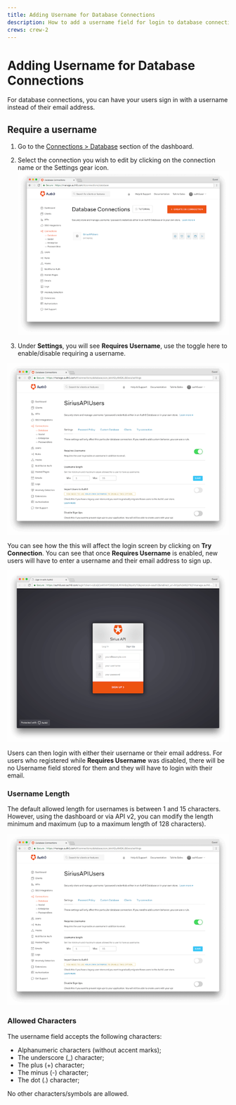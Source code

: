 ```yaml
---
title: Adding Username for Database Connections
description: How to add a username field for login to database connections.
crews: crew-2
---
```


# Adding Username for Database Connections

For database connections, you can have your users sign in with a username instead of their email address.

## Require a username

1. Go to the [Connections > Database](${manage_url}/#/connections/database) section of the dashboard.

1. Select the connection you wish to edit by clicking on the connection name or the Settings gear icon.
![Require a username](/media/articles/connections/database/requires-username-toggle.png)

1. Under **Settings**, you will see **Requires Username**, use the toggle here to enable/disable requiring a username.

![](/media/articles/connections/database/username-length.png)

You can see how the this will affect the login screen by clicking on **Try Connection**. You can see that once **Requires Username** is enabled, new users will have to enter a username and their email address to sign up.

![Lock with username](/media/articles/connections/database/lock-usernamestyle.png)

Users can then login with either their username or their email address. For users who registered while **Requires Username** was disabled, there will be no Username field stored for them and they will have to login with their email.

### Username Length

The default allowed length for usernames is between 1 and 15 characters. However, using the dashboard or via API v2, you can modify the length minimum and maximum (up to a maximum length of 128 characters).

![Username length](/media/articles/connections/database/username-length.png)

### Allowed Characters

The username field accepts the following characters:

* Alphanumeric characters (without accent marks);
* The underscore (_) character;
* The plus (+) character;
* The minus (-) character;
* The dot (.) character;

No other characters/symbols are allowed.
